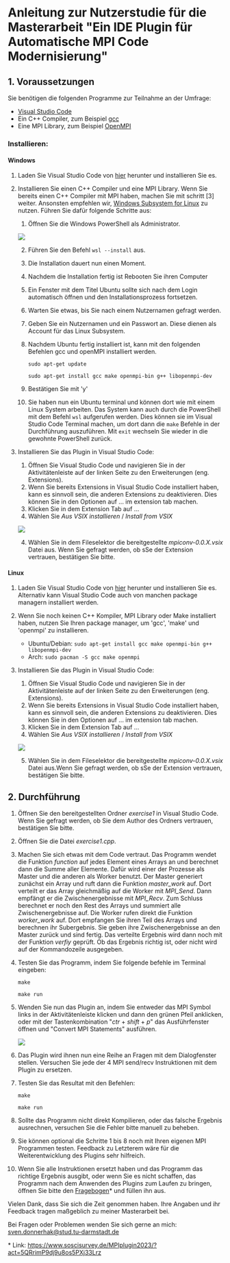 # Anleitung zur Nutzerstudie für die Masterarbeit "Ein IDE Plugin für Automatische MPI Code Modernisierung"

## 1. Voraussetzungen

Sie benötigen die folgenden Programme zur Teilnahme an der Umfrage:

-   [Visual Studio Code](https://code.visualstudio.com/)
-   Ein C++ Compiler, zum Beispiel [gcc](https://gcc.gnu.org/)
-   Eine MPI Library, zum Beispiel [OpenMPI](https://www.open-mpi.org/)

### Installieren:

#### Windows

1.  Laden Sie Visual Studio Code von [hier](https://code.visualstudio.com/Download) herunter und installieren Sie es.
2.  Installieren Sie einen C++ Compiler und eine MPI Library. Wenn Sie bereits einen C++ Compiler mit MPI haben, machen Sie mit schritt [3] weiter.
    Ansonsten empfehlen wir, [Windows Subsystem for Linux](https://learn.microsoft.com/en-us/windows/wsl/about) zu nutzen.
    Führen Sie dafür folgende Schritte aus:

    1. Öffnen Sie die Windows PowerShell als Administrator.

    ![](media/powershell_admin.png)

    2. Führen Sie den Befehl `wsl --install` aus.
    3. Die Installation dauert nun einen Moment.
    4. Nachdem die Installation fertig ist Rebooten Sie ihren Computer
    5. Ein Fenster mit dem Titel Ubuntu sollte sich nach dem Login automatisch öffnen und den Installationsprozess fortsetzen.
    6. Warten Sie etwas, bis Sie nach einem Nutzernamen gefragt werden.
    7. Geben Sie ein Nutzernamen und ein Passwort an. Diese dienen als Account für das Linux Subsystem.
    8. Nachdem Ubuntu fertig installiert ist, kann mit den folgenden Befehlen gcc und openMPI installiert werden.

        `sudo apt-get update`

        `sudo apt-get install gcc make openmpi-bin g++ libopenmpi-dev`

    9. Bestätigen Sie mit 'y'
    10. Sie haben nun ein Ubuntu terminal und können dort wie mit einem Linux System arbeiten. Das System kann auch durch die PowerShell mit dem Befehl `wsl` aufgerufen werden. Dies können sie im Visual Studio Code Terminal machen, um dort dann die `make` Befehle in der Durchführung auszuführen.
        Mit `exit` wechseln Sie wieder in die gewohnte PowerShell zurück.

3.  Installieren Sie das Plugin in Visual Studio Code:

    1. Öffnen Sie Visual Studio Code und navigieren Sie in der Aktivitätenleiste auf der linken Seite zu den Erweiterungen (eng. Extensions).
    2. Wenn Sie bereits Extensions in Visual Studio Code installiert haben, kann es sinnvoll sein, die anderen Extensions zu deaktivieren.
       Dies können Sie in den Optionen auf ... im extension tab machen.
    3. Klicken Sie in dem Extension Tab auf ...
    4. Wählen Sie _Aus VSIX installieren_ / _Install from VSIX_

    ![](media/vsix.png)

    4. Wählen Sie in dem Fileselektor die bereitgestellte _mpiconv-0.0.X.vsix_ Datei aus. Wenn Sie gefragt werden, ob sSe der Extension vertrauen, bestätigen Sie bitte.

#### Linux

1. Laden Sie Visual Studio Code von [hier](https://code.visualstudio.com/Download) herunter und installieren Sie es. Alternativ kann Visual Studio Code auch von manchen package managern installiert werden.
2. Wenn Sie noch keinen C++ Kompiler, MPI Library oder Make installiert haben, nutzen Sie Ihren package manager, um 'gcc', 'make' und 'openmpi' zu installieren.
    - Ubuntu/Debian: `sudo apt-get install gcc make openmpi-bin g++ libopenmpi-dev`
    - Arch: `sudo pacman -S gcc make openmpi`
3. Installieren Sie das Plugin in Visual Studio Code:

    1. Öffnen Sie Visual Studio Code und navigieren Sie in der Aktivitätenleiste auf der linken Seite zu den Erweiterungen (eng. Extensions).
    2. Wenn Sie bereits Extensions in Visual Studio Code installiert haben, kann es sinnvoll sein, die anderen Extensions zu deaktivieren.
       Dies können Sie in den Optionen auf ... im extension tab machen.
    3. Klicken Sie in dem Extension Tab auf ...
    4. Wählen Sie _Aus VSIX installieren_ / _Install from VSIX_

    ![](media/vsix.png)

    5. Wählen Sie in dem Fileselektor die bereitgestellte _mpiconv-0.0.X.vsix_ Datei aus.Wenn Sie gefragt werden, ob sSe der Extension vertrauen, bestätigen Sie bitte.

## 2. Durchführung

1. Öffnen Sie den bereitgestellten Ordner _exercise1_ in Visual Studio Code. Wenn Sie gefragt werden, ob Sie dem Author des Ordners vertrauen, bestätigen Sie bitte.
2. Öffnen Sie die Datei _exercise1.cpp_.
3. Machen Sie sich etwas mit dem Code vertraut. Das Programm wendet die Funktion _function_ auf jedes Element eines Arrays an und berechnet dann die Summe aller Elemente.
   Dafür wird einer der Prozesse als Master und die anderen als Worker benutzt.
   Der Master generiert zunächst ein Array und ruft dann die Funktion _master_work_ auf.
   Dort verteilt er das Array gleichmäßig auf die Worker mit _MPI_Send_.
   Dann empfängt er die Zwischenergebnisse mit _MPI_Recv_.
   Zum Schluss berechnet er noch den Rest des Arrays und summiert alle Zwischenergebnisse auf.
   Die Worker rufen direkt die Funktion _worker_work_ auf.
   Dort empfangen Sie ihren Teil des Arrays und berechnen ihr Subergebnis.
   Sie geben ihre Zwischenergebnisse an den Master zurück und sind fertig.
   Das verteilte Ergebnis wird dann noch mit der Funktion _verfiy_ geprüft.
   Ob das Ergebnis richtig ist, oder nicht wird auf der Kommandozeile ausgegeben.
4. Testen Sie das Programm, indem Sie folgende befehle im Terminal eingeben:

    `make`

    `make run`

5. Wenden Sie nun das Plugin an, indem Sie entweder das MPI Symbol links in der Aktivitätenleiste klicken und dann den grünen Pfeil anklicken, oder mit der Tastenkombination "_ctr_ + _shift_ + _p_" das Ausführfenster öffnen und "Convert MPI Statements" ausführen.

    ![](media/run_plugin.png)

6. Das Plugin wird ihnen nun eine Reihe an Fragen mit dem Dialogfenster stellen. Versuchen Sie jede der 4 MPI send/recv Instruktionen mit dem Plugin zu ersetzen.

7. Testen Sie das Resultat mit den Befehlen:

    `make`

    `make run`

8. Sollte das Programm nicht direkt Kompilieren, oder das falsche Ergebnis ausrechnen, versuchen Sie die Fehler bitte manuell zu beheben.

9. Sie können optional die Schritte 1 bis 8 noch mit Ihren eigenen MPI Programmen testen. Feedback zu Letzterem wäre für die Weiterentwicklung des Plugins sehr hilfreich.

10. Wenn Sie alle Instruktionen ersetzt haben und das Programm das richtige Ergebnis ausgibt, oder wenn Sie es nicht schaffen, das Programm nach dem Anwenden des Plugins zum Laufen zu bringen, öffnen Sie bitte den [Fragebogen](https://www.soscisurvey.de/MPIplugin2023/)\* und füllen ihn aus.

Vielen Dank, dass Sie sich die Zeit genommen haben.
Ihre Angaben und ihr Feedback tragen maßgeblich zu meiner Masterarbeit bei.

Bei Fragen oder Problemen wenden Sie sich gerne an mich: sven.donnerhak@stud.tu-darmstadt.de

\* Link: https://www.soscisurvey.de/MPIplugin2023/?act=5QRrimP9dj9u8os5PXj33Lrz
